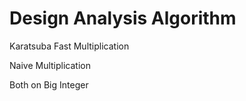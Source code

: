 # Design Analysis Algorithm

Karatsuba Fast Multiplication

Naive Multiplication

Both on Big Integer
